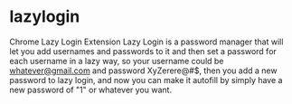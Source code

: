 # lazylogin
Chrome Lazy Login Extension
Lazy Login is a password manager that will let you add usernames and passwords to it 
and then set a password for each username in a lazy way, so your username could be whatever@gmail.com and password XyZerere@#$,
then you add a new password to lazy login, and now you can make it autofill by simply have a new password of "1" or whatever you want.
